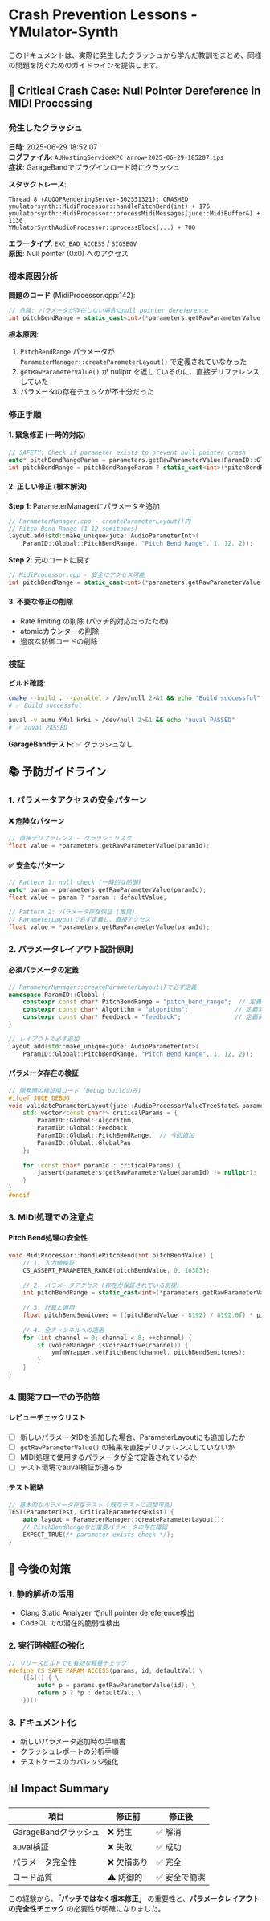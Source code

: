 # Crash Prevention Lessons - YMulator-Synth

このドキュメントは、実際に発生したクラッシュから学んだ教訓をまとめ、同様の問題を防ぐためのガイドラインを提供します。

## 🚨 Critical Crash Case: Null Pointer Dereference in MIDI Processing

### 発生したクラッシュ

**日時**: 2025-06-29 18:52:07  
**ログファイル**: `AUHostingServiceXPC_arrow-2025-06-29-185207.ips`  
**症状**: GarageBandでプラグインロード時にクラッシュ  

**スタックトレース**:
```
Thread 8 (AUOOPRenderingServer-302551321): CRASHED
ymulatorsynth::MidiProcessor::handlePitchBend(int) + 176
ymulatorsynth::MidiProcessor::processMidiMessages(juce::MidiBuffer&) + 1136  
YMulatorSynthAudioProcessor::processBlock(...) + 700
```

**エラータイプ**: `EXC_BAD_ACCESS` / `SIGSEGV`  
**原因**: Null pointer (0x0) へのアクセス

### 根本原因分析

**問題のコード** (MidiProcessor.cpp:142):
```cpp
// 危険: パラメータが存在しない場合にnull pointer dereference
int pitchBendRange = static_cast<int>(*parameters.getRawParameterValue(ParamID::Global::PitchBendRange));
```

**根本原因**:
1. `PitchBendRange` パラメータが `ParameterManager::createParameterLayout()` で定義されていなかった
2. `getRawParameterValue()` が nullptr を返しているのに、直接デリファレンスしていた
3. パラメータの存在チェックが不十分だった

### 修正手順

#### 1. 緊急修正 (一時的対応)
```cpp
// SAFETY: Check if parameter exists to prevent null pointer crash
auto* pitchBendRangeParam = parameters.getRawParameterValue(ParamID::Global::PitchBendRange);
int pitchBendRange = pitchBendRangeParam ? static_cast<int>(*pitchBendRangeParam) : 2; // Default: 2 semitones
```

#### 2. 正しい修正 (根本解決)
**Step 1**: ParameterManagerにパラメータを追加
```cpp
// ParameterManager.cpp - createParameterLayout()内
// Pitch Bend Range (1-12 semitones)
layout.add(std::make_unique<juce::AudioParameterInt>(
    ParamID::Global::PitchBendRange, "Pitch Bend Range", 1, 12, 2));
```

**Step 2**: 元のコードに戻す
```cpp
// MidiProcessor.cpp - 安全にアクセス可能
int pitchBendRange = static_cast<int>(*parameters.getRawParameterValue(ParamID::Global::PitchBendRange));
```

#### 3. 不要な修正の削除
- Rate limiting の削除 (パッチ的対応だったため)
- atomicカウンターの削除
- 過度な防御コードの削除

### 検証

**ビルド確認**:
```bash
cmake --build . --parallel > /dev/null 2>&1 && echo "Build successful"
# ✅ Build successful

auval -v aumu YMul Hrki > /dev/null 2>&1 && echo "auval PASSED"  
# ✅ auval PASSED
```

**GarageBandテスト**: ✅ クラッシュなし

## 📚 予防ガイドライン

### 1. パラメータアクセスの安全パターン

#### ❌ 危険なパターン
```cpp
// 直接デリファレンス - クラッシュリスク
float value = *parameters.getRawParameterValue(paramId);
```

#### ✅ 安全なパターン
```cpp
// Pattern 1: null check (一時的な防御)
auto* param = parameters.getRawParameterValue(paramId);
float value = param ? *param : defaultValue;

// Pattern 2: パラメータ存在保証 (推奨)
// ParameterLayoutで必ず定義し、直接アクセス
float value = *parameters.getRawParameterValue(paramId);
```

### 2. パラメータレイアウト設計原則

#### 必須パラメータの定義
```cpp
// ParameterManager::createParameterLayout()で必ず定義
namespace ParamID::Global {
    constexpr const char* PitchBendRange = "pitch_bend_range";  // 定義
    constexpr const char* Algorithm = "algorithm";             // 定義済み
    constexpr const char* Feedback = "feedback";               // 定義済み
}

// レイアウトで必ず追加
layout.add(std::make_unique<juce::AudioParameterInt>(
    ParamID::Global::PitchBendRange, "Pitch Bend Range", 1, 12, 2));
```

#### パラメータ存在の検証
```cpp
// 開発時の検証用コード (Debug buildのみ)
#ifdef JUCE_DEBUG
void validateParameterLayout(juce::AudioProcessorValueTreeState& parameters) {
    std::vector<const char*> criticalParams = {
        ParamID::Global::Algorithm,
        ParamID::Global::Feedback,
        ParamID::Global::PitchBendRange,  // 今回追加
        ParamID::Global::GlobalPan
    };
    
    for (const char* paramId : criticalParams) {
        jassert(parameters.getRawParameterValue(paramId) != nullptr);
    }
}
#endif
```

### 3. MIDI処理での注意点

#### Pitch Bend処理の安全性
```cpp
void MidiProcessor::handlePitchBend(int pitchBendValue) {
    // 1. 入力値検証
    CS_ASSERT_PARAMETER_RANGE(pitchBendValue, 0, 16383);
    
    // 2. パラメータアクセス (存在が保証されている前提)
    int pitchBendRange = static_cast<int>(*parameters.getRawParameterValue(ParamID::Global::PitchBendRange));
    
    // 3. 計算と適用
    float pitchBendSemitones = ((pitchBendValue - 8192) / 8192.0f) * pitchBendRange;
    
    // 4. 全チャンネルへの適用
    for (int channel = 0; channel < 8; ++channel) {
        if (voiceManager.isVoiceActive(channel)) {
            ymfmWrapper.setPitchBend(channel, pitchBendSemitones);
        }
    }
}
```

### 4. 開発フローでの予防策

#### レビューチェックリスト
- [ ] 新しいパラメータIDを追加した場合、ParameterLayoutにも追加したか
- [ ] `getRawParameterValue()` の結果を直接デリファレンスしていないか
- [ ] MIDI処理で使用するパラメータが全て定義されているか
- [ ] テスト環境でauval検証が通るか

#### テスト戦略
```cpp
// 基本的なパラメータ存在テスト (既存テストに追加可能)
TEST(ParameterTest, CriticalParametersExist) {
    auto layout = ParameterManager::createParameterLayout();
    // PitchBendRangeなど重要パラメータの存在確認
    EXPECT_TRUE(/* parameter exists check */);
}
```

## 🎯 今後の対策

### 1. 静的解析の活用
- Clang Static Analyzer でnull pointer dereference検出
- CodeQL での潜在的脆弱性検出

### 2. 実行時検証の強化
```cpp
// リリースビルドでも有効な軽量チェック
#define CS_SAFE_PARAM_ACCESS(params, id, defaultVal) \
    ([&]() { \
        auto* p = params.getRawParameterValue(id); \
        return p ? *p : defaultVal; \
    })()
```

### 3. ドキュメント化
- 新しいパラメータ追加時の手順書
- クラッシュレポートの分析手順
- テストケースのカバレッジ強化

## 📊 Impact Summary

| 項目 | 修正前 | 修正後 |
|------|--------|--------|
| GarageBandクラッシュ | ❌ 発生 | ✅ 解消 |
| auval検証 | ❌ 失敗 | ✅ 成功 |
| パラメータ完全性 | ❌ 欠損あり | ✅ 完全 |
| コード品質 | ⚠️ 防御的 | ✅ 安全で簡潔 |

この経験から、**「パッチではなく根本修正」** の重要性と、**パラメータレイアウトの完全性チェック** の必要性が明確になりました。